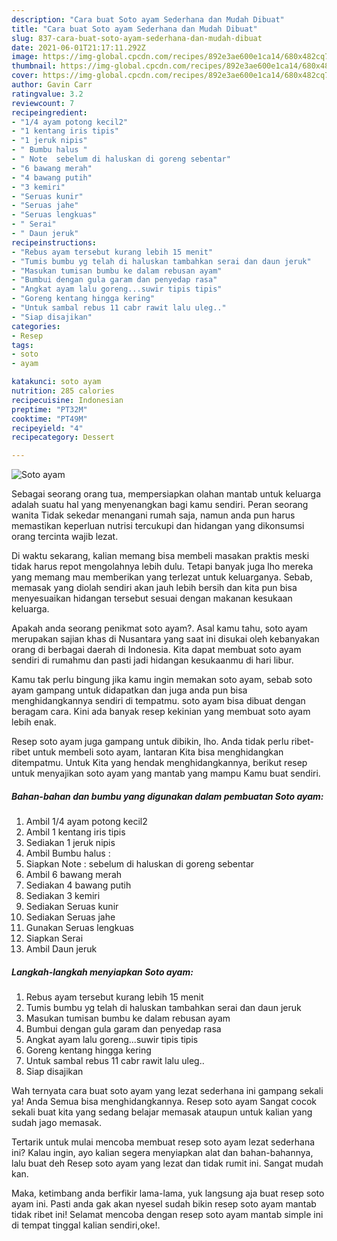 ```yaml
---
description: "Cara buat Soto ayam Sederhana dan Mudah Dibuat"
title: "Cara buat Soto ayam Sederhana dan Mudah Dibuat"
slug: 837-cara-buat-soto-ayam-sederhana-dan-mudah-dibuat
date: 2021-06-01T21:17:11.292Z
image: https://img-global.cpcdn.com/recipes/892e3ae600e1ca14/680x482cq70/soto-ayam-foto-resep-utama.jpg
thumbnail: https://img-global.cpcdn.com/recipes/892e3ae600e1ca14/680x482cq70/soto-ayam-foto-resep-utama.jpg
cover: https://img-global.cpcdn.com/recipes/892e3ae600e1ca14/680x482cq70/soto-ayam-foto-resep-utama.jpg
author: Gavin Carr
ratingvalue: 3.2
reviewcount: 7
recipeingredient:
- "1/4 ayam potong kecil2"
- "1 kentang iris tipis"
- "1 jeruk nipis"
- " Bumbu halus "
- " Note  sebelum di haluskan di goreng sebentar"
- "6 bawang merah"
- "4 bawang putih"
- "3 kemiri"
- "Seruas kunir"
- "Seruas jahe"
- "Seruas lengkuas"
- " Serai"
- " Daun jeruk"
recipeinstructions:
- "Rebus ayam tersebut kurang lebih 15 menit"
- "Tumis bumbu yg telah di haluskan tambahkan serai dan daun jeruk"
- "Masukan tumisan bumbu ke dalam rebusan ayam"
- "Bumbui dengan gula garam dan penyedap rasa"
- "Angkat ayam lalu goreng...suwir tipis tipis"
- "Goreng kentang hingga kering"
- "Untuk sambal rebus 11 cabr rawit lalu uleg.."
- "Siap disajikan"
categories:
- Resep
tags:
- soto
- ayam

katakunci: soto ayam 
nutrition: 285 calories
recipecuisine: Indonesian
preptime: "PT32M"
cooktime: "PT49M"
recipeyield: "4"
recipecategory: Dessert

---
```



![Soto ayam](https://img-global.cpcdn.com/recipes/892e3ae600e1ca14/680x482cq70/soto-ayam-foto-resep-utama.jpg)

Sebagai seorang orang tua, mempersiapkan olahan mantab untuk keluarga adalah suatu hal yang menyenangkan bagi kamu sendiri. Peran seorang  wanita Tidak sekedar menangani rumah saja, namun anda pun harus memastikan keperluan nutrisi tercukupi dan hidangan yang dikonsumsi orang tercinta wajib lezat.

Di waktu  sekarang, kalian memang bisa membeli masakan praktis meski tidak harus repot mengolahnya lebih dulu. Tetapi banyak juga lho mereka yang memang mau memberikan yang terlezat untuk keluarganya. Sebab, memasak yang diolah sendiri akan jauh lebih bersih dan kita pun bisa menyesuaikan hidangan tersebut sesuai dengan makanan kesukaan keluarga. 



Apakah anda seorang penikmat soto ayam?. Asal kamu tahu, soto ayam merupakan sajian khas di Nusantara yang saat ini disukai oleh kebanyakan orang di berbagai daerah di Indonesia. Kita dapat membuat soto ayam sendiri di rumahmu dan pasti jadi hidangan kesukaanmu di hari libur.

Kamu tak perlu bingung jika kamu ingin memakan soto ayam, sebab soto ayam gampang untuk didapatkan dan juga anda pun bisa menghidangkannya sendiri di tempatmu. soto ayam bisa dibuat dengan beragam cara. Kini ada banyak resep kekinian yang membuat soto ayam lebih enak.

Resep soto ayam juga gampang untuk dibikin, lho. Anda tidak perlu ribet-ribet untuk membeli soto ayam, lantaran Kita bisa menghidangkan ditempatmu. Untuk Kita yang hendak menghidangkannya, berikut resep untuk menyajikan soto ayam yang mantab yang mampu Kamu buat sendiri.

<!--inarticleads1-->

##### Bahan-bahan dan bumbu yang digunakan dalam pembuatan Soto ayam:

1. Ambil 1/4 ayam potong kecil2
1. Ambil 1 kentang iris tipis
1. Sediakan 1 jeruk nipis
1. Ambil  Bumbu halus :
1. Siapkan  Note : sebelum di haluskan di goreng sebentar
1. Ambil 6 bawang merah
1. Sediakan 4 bawang putih
1. Sediakan 3 kemiri
1. Sediakan Seruas kunir
1. Sediakan Seruas jahe
1. Gunakan Seruas lengkuas
1. Siapkan  Serai
1. Ambil  Daun jeruk




<!--inarticleads2-->

##### Langkah-langkah menyiapkan Soto ayam:

1. Rebus ayam tersebut kurang lebih 15 menit
1. Tumis bumbu yg telah di haluskan tambahkan serai dan daun jeruk
1. Masukan tumisan bumbu ke dalam rebusan ayam
1. Bumbui dengan gula garam dan penyedap rasa
1. Angkat ayam lalu goreng...suwir tipis tipis
1. Goreng kentang hingga kering
1. Untuk sambal rebus 11 cabr rawit lalu uleg..
1. Siap disajikan




Wah ternyata cara buat soto ayam yang lezat sederhana ini gampang sekali ya! Anda Semua bisa menghidangkannya. Resep soto ayam Sangat cocok sekali buat kita yang sedang belajar memasak ataupun untuk kalian yang sudah jago memasak.

Tertarik untuk mulai mencoba membuat resep soto ayam lezat sederhana ini? Kalau ingin, ayo kalian segera menyiapkan alat dan bahan-bahannya, lalu buat deh Resep soto ayam yang lezat dan tidak rumit ini. Sangat mudah kan. 

Maka, ketimbang anda berfikir lama-lama, yuk langsung aja buat resep soto ayam ini. Pasti anda gak akan nyesel sudah bikin resep soto ayam mantab tidak ribet ini! Selamat mencoba dengan resep soto ayam mantab simple ini di tempat tinggal kalian sendiri,oke!.

